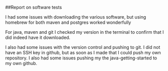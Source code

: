 ##Report on software tests

I had some issues with downloading the various software, 
but using homebrew for both maven and postgres worked wonderfully

For java, maven and git I checked my version in the terminal 
to confirm that I did indeed have it downloaded. 

I also had some issues with the version control and pushing 
to git. I did not have an SSH key in github, but as soon 
as I made that I could push my own repository. I also had some 
issues pushing my the java-getting-started to my own github. 